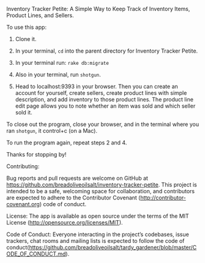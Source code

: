 Inventory Tracker Petite: A Simple Way to Keep Track of Inventory Items, Product Lines, and Sellers.

To use this app:

1. Clone it.

2. In your terminal, `cd` into the parent directory for Inventory Tracker Petite.  

3. In your terminal run: `rake db:migrate`

 4. Also in your terminal, run `shotgun`.

 5. Head to localhost:9393 in your browser.  Then you can create an account for yourself, create sellers, create product lines with simple description, and add inventory to those product lines.  The product line edit page allows you to note whether an item was sold and which seller sold it.

 To close out the program, close your browser, and in the terminal where you ran `shotgun`, it control+c (on a Mac).  

 To run the program again, repeat steps 2 and 4.  

 Thanks for stopping by!

Contributing:

Bug reports and pull requests are welcome on GitHub at https://github.com/breadoliveoilsalt/inventory-tracker-petite. This project is intended to be a safe, welcoming space for collaboration, and contributors are expected to adhere to the Contributor Covenant (http://contributor-covenant.org) code of conduct.

License:
The app is available as open source under the terms of the MIT License (http://opensource.org/licenses/MIT).

Code of Conduct:
Everyone interacting in the project’s codebases, issue trackers, chat rooms and mailing lists is expected to follow the code of conduct(https://github.com/breadoliveoilsalt/tardy_gardener/blob/master/CODE_OF_CONDUCT.md).

